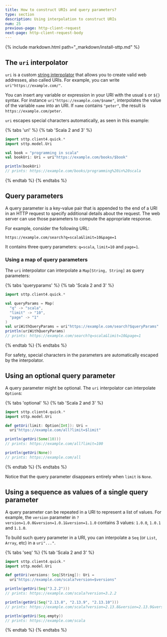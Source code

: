 ```yaml
---
title: How to construct URIs and query parameters?
type: section
description: Using interpolation to construct URIs
num: 25
previous-page: http-client-request
next-page: http-client-request-body
---
```


{% include markdown.html path="_markdown/install-sttp.md" %}

## The `uri` interpolator

`uri` is a custom [string interpolator](/overviews/core/string-interpolation.html) that allows you to create valid web addresses, also called URIs. For example, you can write `uri"https://example.com/"`.

You can insert any variable or expression in your URI with the usual `$` or `${}` syntax.
For instance `uri"https://example.com/$name"`, interpolates the value of the variable `name` into an URI.
If `name` contains `"peter"`, the result is `https://example.com/peter`.

`uri` escapes special characters automatically, as seen in this example:

{% tabs 'uri' %}
{% tab 'Scala 2 and 3' %}
```scala
import sttp.client4.quick.*
import sttp.model.Uri

val book = "programming in scala"
val bookUri: Uri = uri"https://example.com/books/$book"

println(bookUri)
// prints: https://example.com/books/programming%20in%20scala
```
{% endtab %}
{% endtabs %}

## Query parameters

A query parameter is a key-value pair that is appended to the end of a URI in an HTTP request to specify additional details about the request.
The web server can use those parameters to compute the appropriate response.

For example, consider the following URL:

```
https://example.com/search?q=scala&limit=10&page=1
```

It contains three query parameters: `q=scala`, `limit=10` and `page=1`.

### Using a map of query parameters

The `uri` interpolator can interpolate a `Map[String, String]` as query parameters:

{% tabs 'queryparams' %}
{% tab 'Scala 2 and 3' %}
```scala
import sttp.client4.quick.*

val queryParams = Map(
  "q" -> "scala",
  "limit" -> "10",
  "page" -> "1"
)
val uriWithQueryParams = uri"https://example.com/search?$queryParams"
println(uriWithQueryParams)
// prints: https://example.com/search?q=scala&limit=10&page=1
```
{% endtab %}
{% endtabs %}

For safety, special characters in the parameters are automatically escaped by the interpolator.

## Using an optional query parameter

A query parameter might be optional.
The `uri` interpolator can interpolate `Option`s:

{% tabs 'optional' %}
{% tab 'Scala 2 and 3' %}
```scala
import sttp.client4.quick.*
import sttp.model.Uri

def getUri(limit: Option[Int]): Uri =
  uri"https://example.com/all?limit=$limit"

println(getUri(Some(10)))
// prints: https://example.com/all?limit=100

println(getUri(None))
// prints: https://example.com/all
```
{% endtab %}
{% endtabs %}

Notice that the query parameter disappears entirely when `limit` is `None`.

## Using a sequence as values of a single query parameter

A query parameter can be repeated in a URI to represent a list of values.
For example, the `version` parameter in `?version=1.0.0&version=1.0.1&version=1.1.0` contains 3 values: `1.0.0`, `1.0.1` and `1.1.0`.

To build such query parameter in a URI, you can interpolate a `Seq` (or `List`, `Array`, etc) in a `uri"..."`.

{% tabs 'seq' %}
{% tab 'Scala 2 and 3' %}
```scala
import sttp.client4.quick.*
import sttp.model.Uri

def getUri(versions: Seq[String]): Uri =
  uri"https://example.com/scala?version=$versions"

println(getUri(Seq("3.2.2")))
// prints: https://example.com/scala?version=3.2.2

println(getUri(Seq("2.13.8", "2.13.9", "2.13.10")))
// prints: https://example.com/scala?version=2.13.8&version=2.13.9&version=2.13.10

println(getUri(Seq.empty))
// prints: https://example.com/scala
```
{% endtab %}
{% endtabs %}

